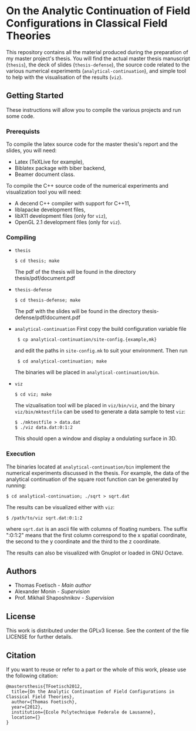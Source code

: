 # On the Analytic Continuation of Field Configurations in Classical Field Theories

This repository contains all the material produced during the
preparation of my master project's thesis. You will find the actual
master thesis manuscript (`thesis`), the deck of slides (`thesis-defense`), the source code related
to the various numerical experiments (`analytical-continuation`), and simple tool to help with
the visualisation of the results (`viz`).

## Getting Started
These instructions will allow you to compile the various projects and run some code.

### Prerequists
To compile the latex source code for the master thesis's report and the slides, you will need:

  * Latex (TeXLive for example),
  * Biblatex package with biber backend,
  * Beamer document class.
  
To compile the C++ source code of the numerical experiments and visualization tool you will need:

  * A decend C++ compiler with support for C++11,
  * liblapacke development files,
  * libX11 development files (only for `viz`),
  * OpenGL 2.1 development files (only for `viz`).

### Compiling

  * `thesis`
  
        $ cd thesis; make
      
    The pdf of the thesis will be found in the directory thesis/pdf/document.pdf
    
  * `thesis-defense`
  
        $ cd thesis-defense; make
  
    The pdf with the slides will be found in the directory thesis-defense/pdf/document.pdf
    
  * `analytical-continuation`
    First copy the build configuration variable file
    
         $ cp analytical-continuation/site-config.{example,mk}
  
    and edit the paths in `site-config.mk` to suit your environment. Then run
  
         $ cd analytical-continuation; make
         
    The binaries will be placed in `analytical-continuation/bin`.
    
  * `viz`
    
        $ cd viz; make
        
    The vizualisation tool will be placed in `viz/bin/viz`, and the
    binary `viz/bin/mktestfile` can be used to generate a data sample
    to test `viz`:
    
        $ ./mktestfile > data.dat
        $ ./viz data.dat:0:1:2
        
    This should open a window and display a ondulating surface in 3D.


### Execution
The binaries located at `analytical-continuation/bin` implement the
numerical experiments discussed in the thesis. For example, the data of
the analytical continuation of the square root function can be
generated by running:

    $ cd analytical-continuation; ./sqrt > sqrt.dat
    
The results can be visualized either with `viz`:

    $ /path/to/viz sqrt.dat:0:1:2
    
where `sqrt.dat` is an ascii file with columns of floating
numbers. The suffix ":0:1:2" means that the first column correspond to
the x spatial coordinate, the second to the y coordinate and the third
to the z coordinate.

The results can also be visualized with Gnuplot or loaded in GNU Octave.

## Authors

  * Thomas Foetisch - *Main author*
  * Alexander Monin - *Supervision*
  * Prof. Mikhail Shaposhnikov - *Supervision*

## License
This work is distributed under the GPLv3 license. See the content of
the file LICENSE for further details.

## Citation
If you want to reuse or refer to a part or the whole of this work, please use the following citation:

    @mastersthesis{TFoetisch2012,
      title={On the Analytic Continuation of Field Configurations in Classical Field Theories},
      author={Thomas Foetisch},
      year={2012},
      institution={Ecole Polytechnique Federale de Lausanne},
      location={}
    }

